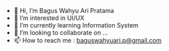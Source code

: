 - 👋 Hi, I’m Bagus Wahyu Ari Pratama
- 👀 I’m interested in UI/UX
- 🌱 I’m currently learning Information System
- 💞️ I’m looking to collaborate on ...
- 📫 How to reach me : baguswahyuari.p@gmail.com

<!---
baguswap/baguswap is a ✨ special ✨ repository because its `README.md` (this file) appears on your GitHub profile.
You can click the Preview link to take a look at your changes.
--->
